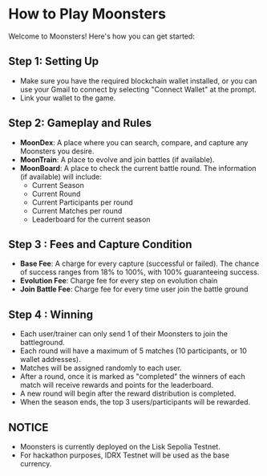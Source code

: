 # How to Play Moonsters

Welcome to Moonsters! Here's how you can get started:

## Step 1: Setting Up
- Make sure you have the required blockchain wallet installed, or you can use your Gmail to connect by selecting "Connect Wallet" at the prompt.
- Link your wallet to the game.

## Step 2: Gameplay and Rules
- **MoonDex**: A place where you can search, compare, and capture any Moonsters you desire.
- **MoonTrain**: A place to evolve and join battles (if available).
- **MoonBoard**: A place to check the current battle round. The information (if available) will include:
   - Current Season
   - Current Round
   - Current Participants per round
   - Current Matches per round
   - Leaderboard for the current season

## Step 3 : Fees and Capture Condition
- **Base Fee**: A charge for every capture (successful or failed). The chance of success ranges from 18% to 100%, with 100% guaranteeing success.
- **Evolution Fee**: Charge fee for every step on evolution chain
- **Join Battle Fee**: Charge fee for every time user join the battle ground

## Step 4 : Winning
- Each user/trainer can only send 1 of their Moonsters to join the battleground.
- Each round will have a maximum of 5 matches (10 participants, or 10 wallet addresses). 
- Matches will be assigned randomly to each user.
- After a round, once it is marked as "completed" the winners of each match will receive rewards and points for the leaderboard.
- A new round will begin after the reward distribution is completed.
- When the season ends, the top 3 users/participants will be rewarded.

## NOTICE
- Moonsters is currently deployed on the Lisk Sepolia Testnet.
- For hackathon purposes, IDRX Testnet will be used as the base currency.
